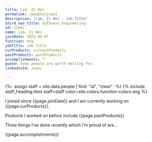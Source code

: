 ```yaml
---
title: Lim, Zi Wei
permalink: /people/ziwei
description: "Lim, Zi Wei - Job Title"
third_nav_title: Software Engineering
id: ziwei
name: Lim, Zi Wei
joinDate: 2022-04-07
function: eng
jobTitle: Job Title
curProducts: currentProducts
pastProducts: pastProducts
accomplishments: ""
quote: Some people are worth melting for.
linkedinId: ziwei

---
```


{%- assign staff = site.data.people | find: "id", "ziwei" -%}
{% include staff_heading.html staff=staff color=site.colors.function-colors.eng %}

<p>I joined since {{page.joinDate}} and I am currently working on {{page.curProducts}}.</p>

<p>Products I worked on before include {{page.pastProducts}}</p>

<p>Three things I've done recently which I'm proud of are...</p>
{{page.accomplishments}}
